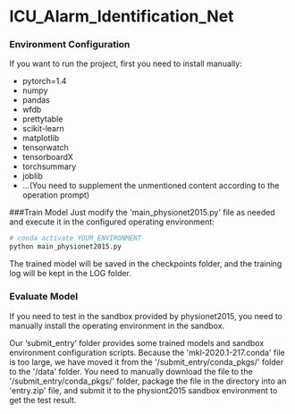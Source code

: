 # ICU_Alarm_Identification_Net

### Environment Configuration
If you want to run the project, first you need to install manually:
- pytorch=1.4
- numpy
- pandas
- wfdb
- prettytable
- scikit-learn
- matplotlib
- tensorwatch
- tensorboardX
- torchsummary
- joblib
- ...(You need to supplement the unmentioned content according to the operation prompt)

###Train Model
Just modify the 'main_physionet2015.py' file as needed and execute it in the configured operating environment:

```python
# conda activate YOUR_ENVIRONMENT
python main_physionet2015.py
```

The trained model will be saved in the checkpoints folder, and the training log will be kept in the LOG folder.


### Evaluate Model
If you need to test in the sandbox provided by physionet2015, you need to manually install the operating environment in the sandbox.

Our ‘submit_entry’ folder provides some trained models and sandbox environment configuration scripts. Because the 'mkl-2020.1-217.conda' file is too large, we have moved it from the '/submit_entry/conda_pkgs/' folder to the '/data' folder. You need to manually download the file to the '/submit_entry/conda_pkgs/' folder, package the file in the directory into an 'entry.zip' file, and submit it to the physiont2015 sandbox environment to get the test result.

